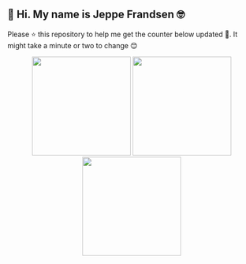 ## 👋 Hi. My name is Jeppe Frandsen 🤓

Please ⭐ this repository to help me get the counter below updated 🤩. It might take a minute or two to change 😊

<p align="center">
    <img width="200" height="200" src="https://dl.dropboxusercontent.com/s/rm4s99r7rmkprju/giphy2.gif?dl=0"></img>
    <img width="200" height="200" src="https://dl.dropboxusercontent.com/s/7j6sji2xh82wiil/giphy1.gif?dl=0"></img>
    <img width="200" height="200" src="https://dl.dropboxusercontent.com/s/5lpx9a386ux24e6/giphy0.gif?dl=0"></img>
</p>
